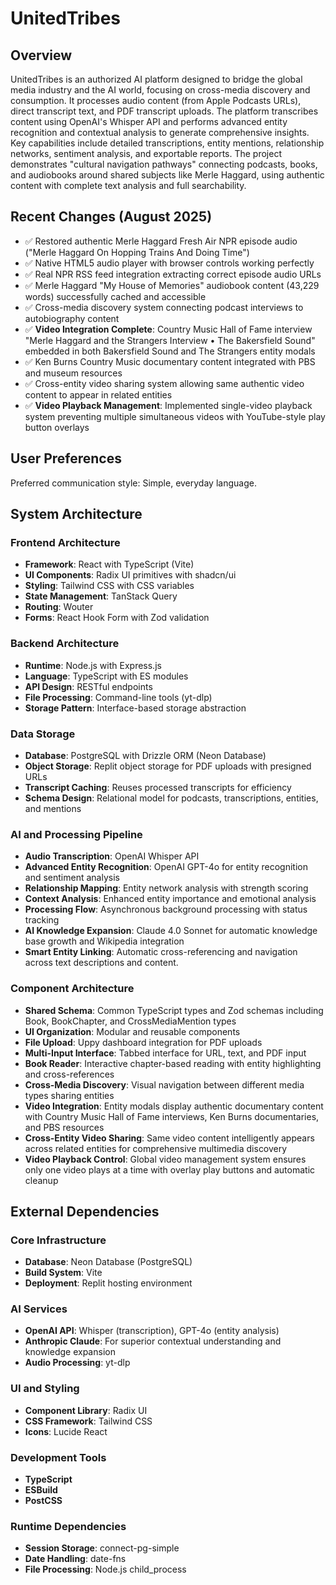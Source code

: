 # UnitedTribes

## Overview
UnitedTribes is an authorized AI platform designed to bridge the global media industry and the AI world, focusing on cross-media discovery and consumption. It processes audio content (from Apple Podcasts URLs), direct transcript text, and PDF transcript uploads. The platform transcribes content using OpenAI's Whisper API and performs advanced entity recognition and contextual analysis to generate comprehensive insights. Key capabilities include detailed transcriptions, entity mentions, relationship networks, sentiment analysis, and exportable reports. The project demonstrates "cultural navigation pathways" connecting podcasts, books, and audiobooks around shared subjects like Merle Haggard, using authentic content with complete text analysis and full searchability.

## Recent Changes (August 2025)
- ✅ Restored authentic Merle Haggard Fresh Air NPR episode audio ("Merle Haggard On Hopping Trains And Doing Time")
- ✅ Native HTML5 audio player with browser controls working perfectly
- ✅ Real NPR RSS feed integration extracting correct episode audio URLs
- ✅ Merle Haggard "My House of Memories" audiobook content (43,229 words) successfully cached and accessible
- ✅ Cross-media discovery system connecting podcast interviews to autobiography content
- ✅ **Video Integration Complete**: Country Music Hall of Fame interview "Merle Haggard and the Strangers Interview • The Bakersfield Sound" embedded in both Bakersfield Sound and The Strangers entity modals
- ✅ Ken Burns Country Music documentary content integrated with PBS and museum resources
- ✅ Cross-entity video sharing system allowing same authentic video content to appear in related entities
- ✅ **Video Playback Management**: Implemented single-video playback system preventing multiple simultaneous videos with YouTube-style play button overlays

## User Preferences
Preferred communication style: Simple, everyday language.

## System Architecture

### Frontend Architecture
- **Framework**: React with TypeScript (Vite)
- **UI Components**: Radix UI primitives with shadcn/ui
- **Styling**: Tailwind CSS with CSS variables
- **State Management**: TanStack Query
- **Routing**: Wouter
- **Forms**: React Hook Form with Zod validation

### Backend Architecture
- **Runtime**: Node.js with Express.js
- **Language**: TypeScript with ES modules
- **API Design**: RESTful endpoints
- **File Processing**: Command-line tools (yt-dlp)
- **Storage Pattern**: Interface-based storage abstraction

### Data Storage
- **Database**: PostgreSQL with Drizzle ORM (Neon Database)
- **Object Storage**: Replit object storage for PDF uploads with presigned URLs
- **Transcript Caching**: Reuses processed transcripts for efficiency
- **Schema Design**: Relational model for podcasts, transcriptions, entities, and mentions

### AI and Processing Pipeline
- **Audio Transcription**: OpenAI Whisper API
- **Advanced Entity Recognition**: OpenAI GPT-4o for entity recognition and sentiment analysis
- **Relationship Mapping**: Entity network analysis with strength scoring
- **Context Analysis**: Enhanced entity importance and emotional analysis
- **Processing Flow**: Asynchronous background processing with status tracking
- **AI Knowledge Expansion**: Claude 4.0 Sonnet for automatic knowledge base growth and Wikipedia integration
- **Smart Entity Linking**: Automatic cross-referencing and navigation across text descriptions and content.

### Component Architecture
- **Shared Schema**: Common TypeScript types and Zod schemas including Book, BookChapter, and CrossMediaMention types
- **UI Organization**: Modular and reusable components
- **File Upload**: Uppy dashboard integration for PDF uploads
- **Multi-Input Interface**: Tabbed interface for URL, text, and PDF input
- **Book Reader**: Interactive chapter-based reading with entity highlighting and cross-references
- **Cross-Media Discovery**: Visual navigation between different media types sharing entities
- **Video Integration**: Entity modals display authentic documentary content with Country Music Hall of Fame interviews, Ken Burns documentaries, and PBS resources
- **Cross-Entity Video Sharing**: Same video content intelligently appears across related entities for comprehensive multimedia discovery
- **Video Playback Control**: Global video management system ensures only one video plays at a time with overlay play buttons and automatic cleanup

## External Dependencies

### Core Infrastructure
- **Database**: Neon Database (PostgreSQL)
- **Build System**: Vite
- **Deployment**: Replit hosting environment

### AI Services
- **OpenAI API**: Whisper (transcription), GPT-4o (entity analysis)
- **Anthropic Claude**: For superior contextual understanding and knowledge expansion
- **Audio Processing**: yt-dlp

### UI and Styling
- **Component Library**: Radix UI
- **CSS Framework**: Tailwind CSS
- **Icons**: Lucide React

### Development Tools
- **TypeScript**
- **ESBuild**
- **PostCSS**

### Runtime Dependencies
- **Session Storage**: connect-pg-simple
- **Date Handling**: date-fns
- **File Processing**: Node.js child_process